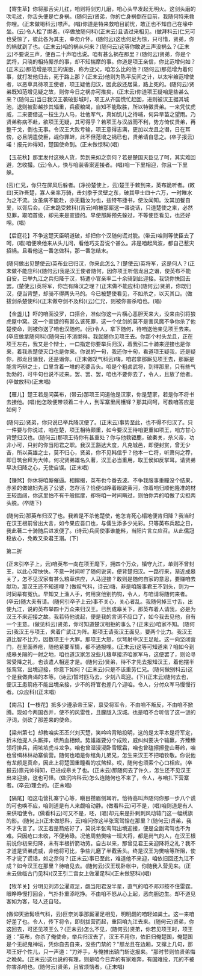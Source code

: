 <!-- { "loadSidebar": true } -->
【寄生草】你将那舌尖儿扛，咱则将剑刃儿磨，咱心头早发起无明火。这剑头磨的吹毛过，你舌头便是亡身祸。(随何云)贤弟，你的亡身祸倒在目前，我随何特来救你哩。(正末做喝科云)噤声。(唱)你道是特来救咱目前忧，敢正也不知自己在壕中坐。(云)令人松了绑者。(卒做放随何科)(正末云)且请过来相见。(做拜科云)仁兄可也受惊了，彼此各为其主，幸勿介怀。(随何云)这也何足为惊，只可惜，贤弟，你的祸就到了也。(正末云)咱的祸从何来？(随何云)这等你敢说三声没祸么？(正末云)不要说三声，便百二十声咱也说。咱有甚么祸在那里？(随何云)贤弟，你是个武将，只晓的相持厮杀的事，却不知揣摩的事。你道是项王亲信，你比范增何如？(正末云)那范增是项王的谋臣，称为亚父，咱怎么比的他？(随何云)那范增为着何事，就打发他归去，死于路上那？(正末云)他则为陈平反间之计，以太牢飨范增使者，以恶草具待项王使者，项王疑他归汉，因此放还居巢，路上死的。(随何云)贤弟既知范增见疑之故，则你今日之祸亦可推矣，(正末云)你道项王疑咱是些甚么来？(随何云)当日我汉王袭破彭城时，项王从齐国慌忙赶回，进则被汉王据其城池，退则被彭越抄其辎重，兵疲粮竭，自知不能取胜，所以特徵贤弟。一来凭仗虎威，二来要借这一枝生力人马，壮他军气，真如饥儿之待哺，何异旱苗之望雨。乃贤弟称病不赴，欲项王无疑，其可得乎？若项王与汉战而不利，势方倚仗贤弟，再整干戈，倒也无事。令汉王大败亏输，项王意得志满，更加以龙且之谮，日在耳傍，必且阴遣使臣，觇你罪衅，此不但范增之祸已也，贤弟请自思之。(卒子报云)喏！报元帅得知，楚国使命到。(正末做惊科)(唱)

【玉花秋】那里发付这殃人货，势到来如之奈何？若是楚国天臣见了呵，其实难回避，怎收撮。(云)令人，快与咱装香案迎接者。(唱)咱一下里相迎，你且一下里躲。

(云)仁兄，你只在屏风后躲者。(净扮楚使上，云)楚王手敕到来，英布跪听者。(敕曰)天祚吾楚，寡人亲率万骑，击刘季于灵壁之东，破其甲士四十六万，一时睢水为之不流。汝虽病不能赴，亦无籍汝为也，兹特布捷书，使汝闻知。汝其加餐自爱，以胥后会。(正末跪受敕科)(背云)咱被那厮这一番说话，只道楚使之来，必然见罪，取咱首级，却元来是宣捷的。早使那厮预先躲过，不等使臣看见，也还好哩。(唱)

【后庭花】不争这楚天臣明道破，却把你个汉随何谎对脱。(带云)咱则等使臣去了呵，(唱)咱便唤他来从头儿问，看他巧支吾说个甚么。非是咱起风波，都自己惹灾招祸。且看他这一番怎做科，那一番怎结末。

(随何做出见楚使云)英布业已归汉，你来此怎么？(楚使云)英将军，这是何人？(正末做不能应科)(随何云)我是汉王使者随何，因你项王听信龙且之谮，使英布不能自安，已举九江之兵归降于汉，特遣小官亲率二十余骑到此迎接。我饶你快回去罢。(楚使云)英将军，你岂有降汉之理？(正末做不能应科)(随何云)贤弟，你既归汉，便当背楚，却骑不得两头马的。今已被楚使看见，不如杀之，以灭其口。(做拔剑杀楚使科)(正末做夺剑不及科)(云)仁兄，则被你害杀咱也。(唱)

【金盏儿】吓的咱面没罗，口搭合，准似你这一片横心恶胆天来大，没来由引将狼虎屋中窝。这一个宣捷的有甚么该死罪，这一个仗剑的莫不是害风魔不争你杀了他楚使命，则被你送了咱也汉随何。(云)令人，拿下随何，待咱送他亲见项王去来。(卒应做拿随何科)(随何云)不消绑得。我就随你见项王去。你那个村头龙且，正在项王左右，我又是个辩士，一口指定你要举兵归汉，着我引二十骑来迎接也是你来，着我杀楚使灭口也是你来。你说的一句，我还你十句，看道项王疑我，还是疑你，那龙且谮我，还是谮你。(正末做叹气科云)嗨，咱岩拿那厮见项王去，那厮是能言巧辩之士，口里含着一堆的老婆舌头。咱是个粗卤武将，到得那里，只有些气勃勃的，可牛句也说不过来。罢、罢、罢，咱也不要你去了，令人，且放了他者。(卒做放科)(正末唱)

【雁儿】楚王若是问英布，(带云)那项王问道他是汉家，你是楚家，若是你不将书去接他。(唱)他怎敢便带领着二十人，到军寨里闹镬铎？那其间呵，可教咱答应是如何？

(随何云)贤弟，你只说已举兵降汉便了。(正末云)事势至此，也不得不归汉了。只一件要与你说过，咱在楚，项王相待颇重，如今要汉王待咱更重如项王，咱方甘心背楚归汉也。(随何云)那项王待你有甚重处？你与他救钜鹿，破秦关，杀义帝，功非小可，只封的你当阳君之职。我汉王豁达大度，凡克城邑，即便封赏，曾无少吝，所以英雄之士，莫不归心，贤弟，你不见韩信乎？他本一亡将，听萧何之荐，即日筑台拜为大帅。何况贤弟雄名久著，汉王必当重用，取王侯如反掌耳。请贤弟早决归降之心，无使自误。(正末唱)

【赚煞】你休将咱厮催逼。相撺掇，英布也今番去波。不争我服事重瞳没个结果，赤紧的做媳妇先恶了公婆，怎存活？恰便似睁着眼跳黄河，你着咱归顺他隆准的材王较面阔，你这里怕不有千般揣摩，却将咱一时间瞒过，则怕你弄的咱做了尖担两头脱。(卒随下)

(随何云)那英布归汉了也。我若是不杀他楚使，他怎肯死心榻地便肯归降？我当时在汉王根前曾出大言，如今果应吾口也，与儒生添多少光彩。只等英布兵起之日，我此著二十骑随后进发便了。(诗云)兵间使事谁能料，当阳片言立应召。从此儒冠稳放心，免教又染君王溺。(下)


第二折

(正末引卒子上，云)咱英布一向在项王麾下，拥四个万众，镇守九江，单则不曾封王，以此心常怏快。不意一时间听了随何说词，便背楚归汉。一路行来，渐近成皋关了，怎不见汉家有甚么粮草供应，人马迎接？敢则是随何自家的意思，要赚咱去献功，那汉王还不知道哩？(做叹气科，诗云)嗨，非是咱服事君王不到头，则为一时同辈有冤仇。早知又上渔人手，何用贪他别钓钩，令人，与咱请将随何来者。(卒云)随大夫有请。(随何引卒子上云)事不关心，关心者乱。我随何掉三寸舌，出使九江，说的英布举四十万众来归汉王。已到成皋关下，那英布着人请我，必是为汉王不来迎接之故。我若待他说起，便是我的言词不应口了，如今我去见他，自有一个主意。(做见科云)贤弟，你可知道楚汉相拒的事么？(正末云)咱家不知。(随何云)我汉王与项王，夹着广武江为阵。那项王请我汉王面见，要两个比力。我汉王道比智不比力，因数项王十大罪。那项王大怒，伏弩射中汉王足趾。这一向坚闭营门，在里面养疮，随他紧要军情，都不通报哩。(正末云)这等可知道来？咱如今到成皋关隔的一射之地，咱也道汉家怎没些儿粮草接济咱家军马，这便罢了，则论寻常受降之礼，也该遣人相迎才是。(随何云)贤弟，待不才先去报知汉王，着他摆半张鸾驾，出境迎接，你意下如何？(正末云)只是不该重劳仁兄。(随何做别科云)这个是我做典谒的本等。(诗云)暂时匹马去，少刻八鸾迎。(下)(正末云)随何去也，便汉王患箭疮不能出境亲接，少不的将官也差几个迎咱。令人，分付众军马慢慢行者。(众应科)(正末唱)

【南吕】【一枝花】抵多少遵承帝王宦，禀受将军令，不由咱不叛反，不由咱不掀腾。现如今两国吞并，使不的风雷性，且朦胧入汉城。也是咱不合听信了这一谜的浮词，剑砍了那差来的使命。

【梁州第七】却教咱实丕丕兴刘灭楚，笑吟吟背暗投明，这的是太平本是将军定，折末他提人头厮摔，喷热血相倾。势雄雄要分个成败，威纠纠要决个输赢，齐臻臻领将排兵，闹垓垓虎斗龙争。咱也曾湿浸浸卧雪眠霜，咱也曾磕擦擦登山蓦岭，咱也曾缉林林劫寨偷营。随何也咱是你绾角儿弟兄，怎生来汉王不把咱钦敬。你说他有龙颜是真命，因此上将楚国重瞳看的忒煞轻。哎，随何也须索个心口相应。(卒报云)禀元帅得知，已进成皋关了也。(正末云)那随何去了许久，怎生还不见汉王出来迎接，这也可怪。(做沉吟科云)怎么连随何也不来了，令人，与咱扎下营寨者。(卒云)理会的。(正末唱)

【隔尾】咱这屯营扎寨宁心等，瞋目攒眉侧耳听。恰待高叫声随何你那一步八个谎的可也唤不应，咱则道是有人来觑咱动静。(做看科云)可不是，(唱)咱则道是有人来供咱使令。(做看科云)可又不是，呸，(唱)却元来是扑剌刺风动辕门这一幅绣旗的影。(随何上)(正末做怒科，云)咱问你这半张鸾驾恰在那里？(随何云)贤弟，我不才失言了。汉王若是箭疮好了，莫说半张鸾驾出境迎接，便是全副鸾驾也不为难。只因疮口未收，不便劳碌。况他周勃樊哙一班大将，都是尚气的人，在汉王根前说你初来归降，未有半根折箭功劳。自古以来，那曾见君王亲迎降将之礼？我不才道是贤弟虎威，非他将可比，争些儿磨了半截舌头。终是汉王为樊哙等所阻，使不才说了谎话，如之奈何？(正末云)事已至此，难道他不来迎，咱依旧回还九江不成？如今汉王在那里？待咱见去。(随何云)汉王现卧帐中，你随我入营见来。(正末云做临古门见科)(汉王引二宫女上做濯足科)(正末做怒科)(唱)

【牧羊关】分明见刘沛公濯双足，觑当阳君没半星，直气的咱不邓邓按不住雷霆。眼睁睁慢打回合，气扑扑重添呓挣。不由咱不怒从心上起，恶向胆边生。却不道见客如为客，轻人还自轻。

(做仰天掀髯喷气科，云)叵奈刘季那厮濯足相见，明明觑的咱轻如粪土。这一来咱好差了也。令人，传下将令，即刻拔营而起，重回咱九江去来。(随何云)贤弟，你这回去，可还见项王么？(正末云)怎么不见，(随何云)贤弟，你若见项王时，项王道："英布，你杀了俺使命，举兵归汉去了，汉王不用你，依旧归俺楚国，俺楚国是个无祀鬼神坛，凭你自去自来，没些门禁的？"那龙且在边厢，又撺上几句，那项王好个性儿，只一声道："刀斧手，与俺推出辕门斩讫报来。"那时节则怕贤弟悔之晚矣。(正末云)这也说的有理，则是咱今日弄的有家难奔，有国难投，兀的不被你害杀咱也。(随何云)贤弟，且省烦恼者。(正末唱)

